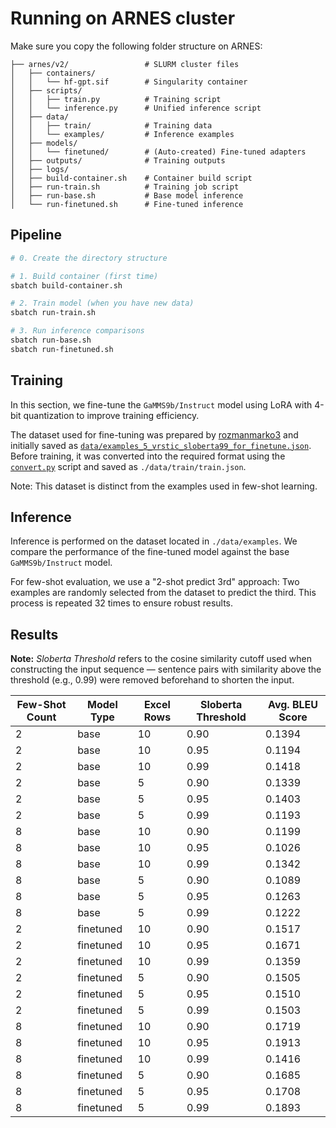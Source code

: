 
# Running on ARNES cluster

Make sure you copy the following folder structure on ARNES:

```none
├── arnes/v2/                 # SLURM cluster files
│   ├── containers/
│   │   └── hf-gpt.sif        # Singularity container
│   ├── scripts/
│   │   ├── train.py          # Training script
│   │   └── inference.py      # Unified inference script
│   ├── data/
│   │   ├── train/            # Training data
│   │   └── examples/         # Inference examples
│   ├── models/
│   │   └── finetuned/        # (Auto-created) Fine-tuned adapters
│   ├── outputs/              # Training outputs
│   ├── logs/
│   ├── build-container.sh    # Container build script
│   ├── run-train.sh          # Training job script
│   ├── run-base.sh           # Base model inference
│   └── run-finetuned.sh      # Fine-tuned inference
```

## Pipeline

```bash
# 0. Create the directory structure

# 1. Build container (first time)
sbatch build-container.sh

# 2. Train model (when you have new data)
sbatch run-train.sh

# 3. Run inference comparisons
sbatch run-base.sh
sbatch run-finetuned.sh
```

## Training

In this section, we fine-tune the `GaMMS9b/Instruct` model using LoRA with 4-bit quantization to improve training efficiency.

The dataset used for fine-tuning was prepared by [rozmanmarko3](https://github.com/rozmanmarko3)
 and initially saved as [`data/examples_5_vrstic_sloberta99_for_finetune.json`](../../Data/examples_5_vrstic_sloberta99_for_finetune.json). Before training, it was converted into the required format using the [`convert.py`](../../src/convert.py) script and saved as `./data/train/train.json`.

Note: This dataset is distinct from the examples used in few-shot learning.

## Inference

Inference is performed on the dataset located in `./data/examples`.
We compare the performance of the fine-tuned model against the base `GaMMS9b/Instruct` model.

For few-shot evaluation, we use a "2-shot predict 3rd" approach:
Two examples are randomly selected from the dataset to predict the third. This process is repeated 32 times to ensure robust results.

## Results

**Note:** *Sloberta Threshold* refers to the cosine similarity cutoff used when constructing the input sequence — 
sentence pairs with similarity above the threshold (e.g., 0.99) were removed beforehand to shorten the input.



| Few-Shot Count | Model Type | Excel Rows | Sloberta Threshold | Avg. BLEU Score |
|----------------|------------|------------|---------------------|-----------------|
| 2              | base       | 10         | 0.90                | 0.1394          |
| 2              | base       | 10         | 0.95                | 0.1194          |
| 2              | base       | 10         | 0.99                | 0.1418          |
| 2              | base       | 5          | 0.90                | 0.1339          |
| 2              | base       | 5          | 0.95                | 0.1403          |
| 2              | base       | 5          | 0.99                | 0.1193          |
| 8              | base       | 10         | 0.90                | 0.1199          |
| 8              | base       | 10         | 0.95                | 0.1026          |
| 8              | base       | 10         | 0.99                | 0.1342          |
| 8              | base       | 5          | 0.90                | 0.1089          |
| 8              | base       | 5          | 0.95                | 0.1263          |
| 8              | base       | 5          | 0.99                | 0.1222          |
| 2              | finetuned  | 10         | 0.90                | 0.1517          |
| 2              | finetuned  | 10         | 0.95                | 0.1671          |
| 2              | finetuned  | 10         | 0.99                | 0.1359          |
| 2              | finetuned  | 5          | 0.90                | 0.1505          |
| 2              | finetuned  | 5          | 0.95                | 0.1510          |
| 2              | finetuned  | 5          | 0.99                | 0.1503          |
| 8              | finetuned  | 10         | 0.90                | 0.1719          |
| 8              | finetuned  | 10         | 0.95                | 0.1913          |
| 8              | finetuned  | 10         | 0.99                | 0.1416          |
| 8              | finetuned  | 5          | 0.90                | 0.1685          |
| 8              | finetuned  | 5          | 0.95                | 0.1708          |
| 8              | finetuned  | 5          | 0.99                | 0.1893          |
